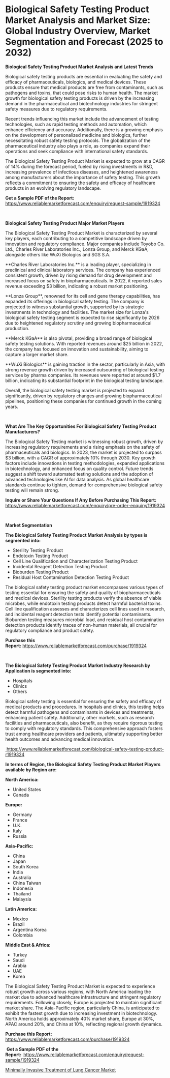 <p><h1>Biological Safety Testing Product Market Analysis and Market Size: Global Industry Overview, Market Segmentation and Forecast (2025 to 2032)</h1></p><p><strong>Biological Safety Testing Product Market Analysis and Latest Trends</strong></p>
<p><p>Biological safety testing products are essential in evaluating the safety and efficacy of pharmaceuticals, biologics, and medical devices. These products ensure that medical products are free from contaminants, such as pathogens and toxins, that could pose risks to human health. The market growth for biological safety testing products is driven by the increasing demand in the pharmaceutical and biotechnology industries for stringent safety measures due to regulatory requirements. </p><p>Recent trends influencing this market include the advancement of testing technologies, such as rapid testing methods and automation, which enhance efficiency and accuracy. Additionally, there is a growing emphasis on the development of personalized medicine and biologics, further necessitating robust safety testing protocols. The globalization of the pharmaceutical industry also plays a role, as companies expand their operations and seek compliance with international safety standards.</p><p>The Biological Safety Testing Product Market is expected to grow at a CAGR of 14% during the forecast period, fueled by rising investments in R&D, increasing prevalence of infectious diseases, and heightened awareness among manufacturers about the importance of safety testing. This growth reflects a commitment to ensuring the safety and efficacy of healthcare products in an evolving regulatory landscape.</p></p>
<p><strong>Get a Sample PDF of the Report:&nbsp;</strong> <a href="https://www.reliablemarketforecast.com/enquiry/request-sample/1919324?utm_campaign=3071&utm_medium=2&utm_source=Github&utm_content=ia&utm_term=05032025&utm_id=biological-safety-testing-product">https://www.reliablemarketforecast.com/enquiry/request-sample/1919324</a></p>
<p>&nbsp;</p>
<p><strong>Biological Safety Testing Product Major Market Players</strong></p>
<p><p>The Biological Safety Testing Product Market is characterized by several key players, each contributing to a competitive landscape driven by innovation and regulatory compliance. Major companies include Toyobo Co. Ltd., Charles River Laboratories Inc., Lonza Group, and Merck KGaA, alongside others like WuXi Biologics and SGS S.A.</p><p>**Charles River Laboratories Inc.** is a leading player, specializing in preclinical and clinical laboratory services. The company has experienced consistent growth, driven by rising demand for drug development and increased focus on safety in biopharmaceuticals. In 2022, it reported sales revenue exceeding $3 billion, indicating a robust market positioning.</p><p>**Lonza Group**, renowned for its cell and gene therapy capabilities, has expanded its offerings in biological safety testing. The company is projected to witness substantial growth, supported by its strategic investments in technology and facilities. The market size for Lonza's biological safety testing segment is expected to rise significantly by 2026 due to heightened regulatory scrutiny and growing biopharmaceutical production.</p><p>**Merck KGaA** is also pivotal, providing a broad range of biological safety testing solutions. With reported revenues around $25 billion in 2022, the company has focused on innovation and sustainability, aiming to capture a larger market share.</p><p>**WuXi Biologics** is gaining traction in the sector, particularly in Asia, with strong revenue growth driven by increased outsourcing of biological testing services by pharma companies. Its revenues were reported at around $1.7 billion, indicating its substantial footprint in the biological testing landscape.</p><p>Overall, the biological safety testing market is projected to expand significantly, driven by regulatory changes and growing biopharmaceutical pipelines, positioning these companies for continued growth in the coming years.</p></p>
<p>&nbsp;</p>
<p><strong>What Are The Key Opportunities For Biological Safety Testing Product Manufacturers?</strong></p>
<p><p>The Biological Safety Testing market is witnessing robust growth, driven by increasing regulatory requirements and a rising emphasis on the safety of pharmaceuticals and biologics. In 2023, the market is projected to surpass $3 billion, with a CAGR of approximately 10% through 2030. Key growth factors include innovations in testing methodologies, expanded applications in biotechnology, and enhanced focus on quality control. Future trends suggest a shift toward automated testing solutions and the adoption of advanced technologies like AI for data analysis. As global healthcare standards continue to tighten, demand for comprehensive biological safety testing will remain strong.</p></p>
<p><strong>Inquire or Share Your Questions If Any Before Purchasing This Report:</strong> <a href="https://www.reliablemarketforecast.com/enquiry/pre-order-enquiry/1919324?utm_campaign=3071&utm_medium=2&utm_source=Github&utm_content=ia&utm_term=05032025&utm_id=biological-safety-testing-product">https://www.reliablemarketforecast.com/enquiry/pre-order-enquiry/1919324</a></p>
<p>&nbsp;</p>
<p><strong>Market Segmentation</strong></p>
<p><strong>The Biological Safety Testing Product Market Analysis by types is segmented into:</strong></p>
<p><ul><li>Sterility Testing Product</li><li>Endotoxin Testing Product</li><li>Cell Line Qualification and Characterization Testing Product</li><li>Incidental Reagent Detection Testing Product</li><li>Bioburden Testing Product</li><li>Residual Host Contamination Detection Testing Product</li></ul></p>
<p><p>The biological safety testing product market encompasses various types of testing essential for ensuring the safety and quality of biopharmaceuticals and medical devices. Sterility testing products verify the absence of viable microbes, while endotoxin testing products detect harmful bacterial toxins. Cell line qualification assesses and characterizes cell lines used in research, and incidental reagent detection tests identify potential contaminants. Bioburden testing measures microbial load, and residual host contamination detection products identify traces of non-human materials, all crucial for regulatory compliance and product safety.</p></p>
<p><strong>Purchase this Report:&nbsp;</strong><a href="https://www.reliablemarketforecast.com/purchase/1919324?utm_campaign=3071&utm_medium=2&utm_source=Github&utm_content=ia&utm_term=05032025&utm_id=biological-safety-testing-product">https://www.reliablemarketforecast.com/purchase/1919324</a></p>
<p>&nbsp;</p>
<p><strong>The Biological Safety Testing Product Market Industry Research by Application is segmented into:</strong></p>
<p><ul><li>Hospitals</li><li>Clinics</li><li>Others</li></ul></p>
<p><p>Biological safety testing is essential for ensuring the safety and efficacy of medical products and procedures. In hospitals and clinics, this testing helps detect harmful pathogens and contaminants in devices and treatments, enhancing patient safety. Additionally, other markets, such as research facilities and pharmaceuticals, also benefit, as they require rigorous testing to comply with regulatory standards. This comprehensive approach fosters trust among healthcare providers and patients, ultimately supporting better health outcomes and advancing medical innovation.</p></p>
<p><a href="https://www.reliablemarketforecast.com/biological-safety-testing-product-r1919324?utm_campaign=3071&utm_medium=2&utm_source=Github&utm_content=ia&utm_term=05032025&utm_id=biological-safety-testing-product">&nbsp;https://www.reliablemarketforecast.com/biological-safety-testing-product-r1919324</a></p>
<p><strong>In terms of Region, the Biological Safety Testing Product Market Players available by Region are:</strong></p>
<p>
    <p> <strong> North America: </strong>
        <ul>
            <li>United States</li>
            <li>Canada</li>
        </ul>
        </p> 
    <p> <strong> Europe: </strong>
        <ul>
            <li>Germany</li>
            <li>France</li>
            <li>U.K.</li>
            <li>Italy</li>
            <li>Russia</li>
        </ul>
        </p> 
    <p> <strong> Asia-Pacific: </strong>
        <ul>
            <li>China</li>
            <li>Japan</li>
            <li>South Korea</li>
            <li>India</li>
            <li>Australia</li>
            <li>China Taiwan</li>
            <li>Indonesia</li>
            <li>Thailand</li>
            <li>Malaysia</li>
        </ul>
        </p> 
    <p> <strong> Latin America: </strong>
        <ul>
            <li>Mexico</li>
            <li>Brazil</li>
            <li>Argentina Korea</li>
            <li>Colombia</li>
        </ul>
        </p> 
    <p> <strong> Middle East & Africa: </strong>
        <ul>
            <li>Turkey</li>
            <li>Saudi</li>
            <li>Arabia</li>
            <li>UAE</li>
            <li>Korea</li>
        </ul>
    </p>
    </p>
<p><p>The Biological Safety Testing Product Market is expected to experience robust growth across various regions, with North America leading the market due to advanced healthcare infrastructure and stringent regulatory requirements. Following closely, Europe is projected to maintain significant market share. The Asia-Pacific region, particularly China, is anticipated to exhibit the fastest growth due to increasing investment in biotechnology. North America holds approximately 40% market share, Europe at 30%, APAC around 20%, and China at 10%, reflecting regional growth dynamics.</p></p>
<p><strong>Purchase this Report: </strong><a href="https://www.reliablemarketforecast.com/purchase/1919324?utm_campaign=3071&utm_medium=2&utm_source=Github&utm_content=ia&utm_term=05032025&utm_id=biological-safety-testing-product">https://www.reliablemarketforecast.com/purchase/1919324</a></p>
<p>&nbsp;<strong>Get a Sample PDF of the Report:&nbsp;&nbsp;</strong><a href="https://www.reliablemarketforecast.com/enquiry/request-sample/1919324?utm_campaign=3071&utm_medium=2&utm_source=Github&utm_content=ia&utm_term=05032025&utm_id=biological-safety-testing-product">https://www.reliablemarketforecast.com/enquiry/request-sample/1919324</a></p>
<p><strong></strong></p>
<p><p><a href="https://github.com/leyesamilej/Market-Research-Report-List-1/blob/main/minimally-invasive-treatment-of-lung-cancer-market.md?utm_campaign=3071&utm_medium=2&utm_source=Github&utm_content=ia&utm_term=05032025&utm_id=biological-safety-testing-product">Minimally Invasive Treatment of Lung Cancer Market</a></p></p>